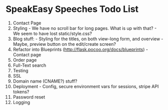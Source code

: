 SpeakEasy Speeches Todo List
============================

  1. Contact Page
  2. Styling
    - We have no scroll bar for long pages. What is up with that?
    - We seem to have lost static/style.css?
  3. Blog stuff:
    - Styling for the titles, on both view-long form, and overview
    - Maybe, preview button on the edit/create screen?
  4. Refactor into Blueprints (http://flask.pocoo.org/docs/blueprints)
    - Contact page
  5. Order page
  6. Full-Text search
  7. Testing
  8. SSL
  9. Domain name (CNAME?) stuff?
  10. Deployment
    - Config, secure environment vars for sessions, stripe API tokens?
  11. Password reset
  12. Logging
